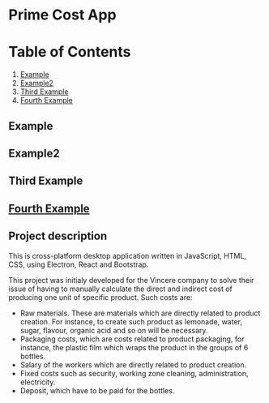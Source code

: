 # Prime Cost App

# Table of Contents
1. [Example](#example)
2. [Example2](#example2)
3. [Third Example](#third-example)
4. [Fourth Example](#fourth-examplehttpwwwfourthexamplecom)


## Example
## Example2
## Third Example
## [Fourth Example](http://www.fourthexample.com) 

## Project description

This is cross-platform desktop application written in JavaScript, HTML, CSS, using Electron, React and Bootstrap.

This project was initialy developed for the Vincere company to solve their issue of having to manually calculate the direct and indirect cost of producing one unit of specific product. Such costs are: 
* Raw materials. These are materials which are directly related to product creation. For instance, to create such product as lemonade, water, sugar, flavour, organic acid and so on will be necessary.
* Packaging costs, which are costs related to product packaging, for instance, the plastic film which wraps the product in the groups of 6 bottles.
* Salary of the workers which are directly related to product creation.
* Fixed costs such as security, working zone cleaning, administration, electricity.
* Deposit, which have to be paid for the bottles.


